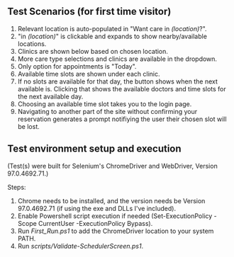 ## Test Scenarios (for first time visitor)

1. Relevant location is auto-populated in "Want care in *(location)*?".
2. "in *(location)*" is clickable and expands to show nearby/available locations.
3. Clinics are shown below based on chosen location.
4. More care type selections and clinics are available in the dropdown.
5. Only option for appointments is "Today".
6. Available time slots are shown under each clinic.
7. If no slots are available for that day, the button shows when the next available is. Clicking that shows the available doctors and time slots for the next available day.
8. Choosing an available time slot takes you to the login page.
9. Navigating to another part of the site without confirming your reservation generates a prompt notifiying the user their chosen slot will be lost.

## Test environment setup and execution

(Test(s) were built for Selenium's ChromeDriver and WebDriver, Version 97.0.4692.71.)

Steps:
1. Chrome needs to be installed, and the version needs be Version 97.0.4692.71 (if using the exe and DLLs I've included).
2. Enable Powershell script execution if needed (Set-ExecutionPolicy -Scope CurrentUser -ExecutionPolicy Bypass).
3. Run *First_Run.ps1* to add the ChromeDriver location to your system PATH.
4. Run *scripts/Validate-SchedulerScreen.ps1*.
